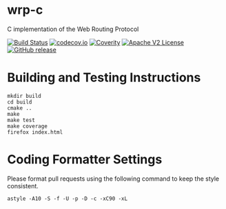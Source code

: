 # wrp-c

C implementation of the Web Routing Protocol

[![Build Status](https://travis-ci.com/xmidt-org/wrp-c.svg?branch=master)](https://travis-ci.com/xmidt-org/wrp-c)
[![codecov.io](http://codecov.io/github/xmidt-org/wrp-c/coverage.svg?branch=master)](http://codecov.io/github/xmidt-org/wrp-c?branch=master)
[![Coverity](https://img.shields.io/coverity/scan/9155.svg)]("https://scan.coverity.com/projects/comcast-wrp-c)
[![Apache V2 License](http://img.shields.io/badge/license-Apache%20V2-blue.svg)](https://github.com/xmidt-org/wrp-c/blob/master/LICENSE.txt)
[![GitHub release](https://img.shields.io/github/release/xmidt-org/wrp-c.svg)](CHANGELOG.md)

# Building and Testing Instructions

```
mkdir build
cd build
cmake ..
make
make test
make coverage
firefox index.html
```

# Coding Formatter Settings

Please format pull requests using the following command to keep the style consistent.

```
astyle -A10 -S -f -U -p -D -c -xC90 -xL
```
